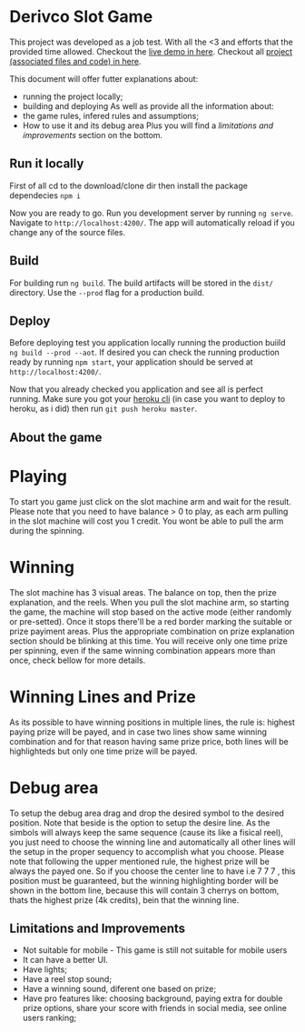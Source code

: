 # Derivco Slot Game

This project was developed as a job test. With all the <3 and efforts that the provided time allowed.
Checkout the [live demo in here](https://derivco-game.herokuapp.com/).
Checkout all [project (associated files and code) in here](https://github.com/Anandamohinidasi/drv-game).

This document will offer futter explanations about:
- running the project locally;
- building and deploying
 As well as provide all the information about:
- the game rules, infered rules and assumptions;
- How to use it and its debug area
Plus you will find a *limitations and improvements* section on the bottom.

## Run it locally
First of all cd to the download/clone dir then install the package dependecies `npm i`

Now you are ready to go. Run you development server by running `ng serve`. Navigate to `http://localhost:4200/`. The app will automatically reload if you change any of the source files.

## Build

For building run `ng build`. The build artifacts will be stored in the `dist/` directory. Use the `--prod` flag for a production build.

## Deploy

Before deploying test you application locally running  the production buiild `ng build --prod --aot`. If desired you can check the running production ready by running `npm start`, your application should be served at `http://localhost:4200/`.

Now that you already checked you application and see all is perfect running. Make sure you got your [heroku cli](https://devcenter.heroku.com/articles/heroku-cli) (in case you want to deploy to heroku, as i did) then run `git push heroku master`.

## About the game
# Playing
To start you game just click on the slot machine arm and wait for the result. Please note that you need to have balance > 0 to play, as each arm pulling in the slot machine will cost you 1 credit. 
You wont be able to pull the arm during the spinning.

# Winning
The slot machine has 3 visual areas. The balance on top, then the prize explanation, and the reels. When you pull the slot machine arm, so starting the game, the machine will stop based on the active mode (either randomly or pre-setted). Once it stops there'll be a red border marking the suitable or prize payiment areas. Plus the appropriate combination on prize explanation section should be blinking at this time. You will receive only one time prize per spinning, even if the same winning combination appears more than once, check bellow for more details.

# Winning Lines and Prize
As its possible to have winning positions in multiple lines, the rule is: highest paying prize will be payed, and in case two lines show same winning combination and for that reason having same prize price, both lines will be highlighteds but only one time prize will be payed.

# Debug area
To setup the debug area drag and drop the desired symbol to the desired position. Note that beside is the option to setup the desire line. As the simbols will always keep the same sequence (cause its like a fisical reel), you just need to choose the winning line and automatically all other lines will the setup in the proper sequency to accomplish what you choose.
Please note that following the upper mentioned rule, the highest prize will be always the payed one. So if you choose the center line to have i.e 7 7 7 , this position must be guaranteed, but the winning highlighting border will be shown in the bottom line, because this will contain 3 cherrys on bottom, thats the highest prize (4k credits), bein that the winning line.


## Limitations and Improvements
- Not suitable for mobile - This game is still not suitable for mobile users
- It can have a better UI.
- Have lights;
- Have a reel stop sound;
- Have a winning sound, diferent one based on prize;
- Have pro features like: choosing background, paying extra for double prize options, share your score with friends in social media, see online users ranking;